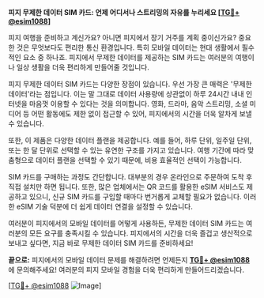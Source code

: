 **피지 무제한 데이터 SIM 카드: 언제 어디서나 스트리밍의 자유를 누리세요 [[TG💪+ @esim1088](https://t.me/s/esim1088)]**

피지 여행을 준비하고 계신가요? 아니면 피지에서 장기 거주를 계획 중이신가요? 중요한 것은 무엇보다도 편리한 통신 환경입니다. 특히 모바일 데이터는 현대 생활에서 필수적인 요소 중 하나죠. 피지에서 무제한 데이터를 제공하는 SIM 카드는 여러분의 여행이나 일상 생활을 더욱 편리하게 만들어줄 것입니다.

피지 무제한 데이터 SIM 카드는 다양한 장점이 있습니다. 우선 가장 큰 매력은 '무제한 데이터'라는 점입니다. 이는 말 그대로 데이터 사용량에 상관없이 하루 24시간 내내 인터넷을 마음껏 이용할 수 있다는 것을 의미합니다. 영화, 드라마, 음악 스트리밍, 소셜 미디어 등 어떤 활동에도 제한 없이 접근할 수 있어, 피지에서의 시간을 더욱 알차게 보낼 수 있습니다. 

또한, 이 제품은 다양한 데이터 플랜을 제공합니다. 예를 들어, 하루 단위, 일주일 단위, 또는 한 달 단위로 선택할 수 있는 유연한 구조를 가지고 있습니다. 여행 기간에 따라 맞춤형으로 데이터 플랜을 선택할 수 있기 때문에, 비용 효율적인 선택이 가능합니다. 

SIM 카드를 구매하는 과정도 간단합니다. 대부분의 경우 온라인으로 주문하여 도착 후 직접 설치만 하면 됩니다. 또한, 많은 업체에서는 QR 코드를 활용한 eSIM 서비스도 제공하고 있으니, 신규 SIM 카드를 구입할 때마다 번거롭게 교체할 필요가 없습니다. 이러한 eSIM 기술 덕분에 더 쉽게 데이터 연결을 설정할 수 있습니다.

여러분이 피지에서의 모바일 데이터를 어떻게 사용하든, 무제한 데이터 SIM 카드는 여러분의 모든 요구를 충족시킬 수 있습니다. 피지에서의 시간을 더욱 즐겁고 생산적으로 보내고 싶다면, 지금 바로 무제한 데이터 SIM 카드를 준비하세요!

**끝으로:** 피지에서의 모바일 데이터 문제를 해결하려면 언제든지 **[TG💪+ @esim1088](https://t.me/s/esim1088)** 에 문의해주세요! 여러분의 피지 모바일 경험을 더욱 편리하게 만들어드리겠습니다. 

[[TG💪+ @esim1088](https://t.me/s/esim1088) ![Image](https://i.postimg.cc/Y0z9fWf4/image.png)]
